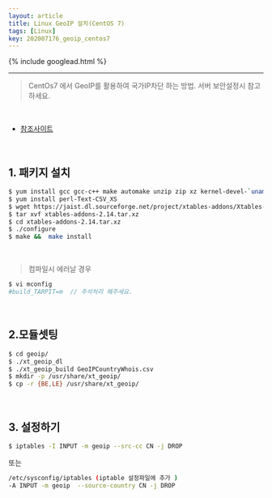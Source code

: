 ```yaml
---
layout: article
title: Linux GeoIP 설치(CentOS 7)
tags: [Linux]
key: 202007176_geoip_centos7
---
```


{% include googlead.html %}

---

> CentOs7 에서 GeoIP를 활용하여 국가IP차단 하는 방법. 서버 보안설정시 참고하세요.

<br>

- [참조사이트](http://sata.kr/entry/IPTables-12-IPTables%EC%97%90-GeoIP%EB%A5%BC-%EC%84%A4%EC%B9%98%ED%95%B4%EB%B3%B4%EC%9E%90-GeoIP-CentOS-6CentOS-7)

<br>

## 1. 패키지 설치

```bash
$ yum install gcc gcc-c++ make automake unzip zip xz kernel-devel-`uname -r` iptables-devel
$ yum install perl-Text-CSV_XS
$ wget https://jaist.dl.sourceforge.net/project/xtables-addons/Xtables-addons/xtables-addons-2.14.tar.xz
$ tar xvf xtables-addons-2.14.tar.xz
$ cd xtables-addons-2.14.tar.xz
$ ./configure
$ make &&  make install
```

<br>

> 컴파일시 에러날 경우

```bash
$ vi mconfig
#build_TARPIT=m  // 주석처리 해주세요.
```

<br>

## 2.모듈셋팅

```bash
$ cd geoip/
$ ./xt_geoip_dl
$ ./xt_geoip_build GeoIPCountryWhois.csv
$ mkdir -p /usr/share/xt_geoip/
$ cp -r {BE,LE} /usr/share/xt_geoip/
```

<br>

## 3. 설정하기

```bash
$ iptables -I INPUT -m geoip --src-cc CN -j DROP
```

또는

```bash
/etc/sysconfig/iptables (iptable 설정파일에 추가 )
-A INPUT -m geoip  --source-country CN -j DROP
```
